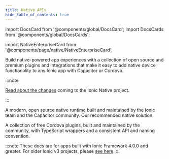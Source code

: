 ```yaml
---
title: Native APIs
hide_table_of_contents: true
---
```


import DocsCard from '@components/global/DocsCard';
import DocsCards from '@components/global/DocsCards';

import NativeEnterpriseCard from '@components/page/native/NativeEnterpriseCard';

<head>
  <title>Native APIs - Build Open-Source Native Application Experiences</title>
  <meta
    name="description"
    content="Build native application experiences with open-source Native APIs. Easily add native device functionality to any Ionic app with Capacitor or Cordova."
  />
  <style>{`
    :root {
      --doc-item-container-width: 60rem;
    }
  `}</style>
</head>

Build native-powered app experiences with a collection of open source and premium plugins and integrations that make it easy to add native device functionality to any Ionic app with Capacitor or Cordova.

<intro-end />

:::note

[Read about the changes](https://ionicframework.com/blog/a-new-chapter-for-ionic-native/) coming to the Ionic Native project.

:::

<DocsCards>
  <DocsCard header="Capacitor plugins" img="/img/native/capacitor@2x.png" href="https://capacitorjs.com/docs/plugins">
    <!-- prettier-ignore -->
    <p>A modern, open source native runtime built and maintained by the Ionic team and the Capacitor community. Our recommended native solution.</p>
  </DocsCard>
  <DocsCard header="Cordova plugins" img="/img/native/cordova@2x.png" href="/native/community">
    <!-- prettier-ignore -->
    <p>A collection of free Cordova plugins, built and maintained by the community, with TypeScript wrappers and a consistent API and naming convention.</p>
  </DocsCard>
</DocsCards>

<NativeEnterpriseCard />

:::note
These docs are for apps built with Ionic Framework 4.0.0 and greater. For older Ionic v3 projects, please [see here](https://ionicframework.com/docs/v3/native/).
:::

